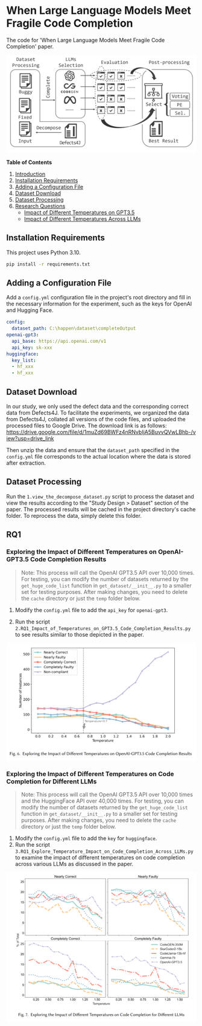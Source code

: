 # When Large Language Models Meet Fragile Code Completion

The code for 'When Large Language Models Meet Fragile Code Completion' paper.

![Overview of Our Research Methodology](doc/overview.png)


**Table of Contents**

1. [Introduction](#when-large-language-models-meet-fragile-code-completion)
2. [Installation Requirements](#installation-requirements)
3. [Adding a Configuration File](#adding-a-configuration-file)
4. [Dataset Download](#dataset-download)
5. [Dataset Processing](#dataset-processing)
6. [Research Questions](#rq1)
   - [Impact of Different Temperatures on GPT3.5](#exploring-the-impact-of-different-temperatures-on-openai-gpt35-code-completion-results)
   - [Impact of Different Temperatures Across LLMs](#exploring-the-impact-of-different-temperatures-on-code-completion-for-different-llms)


## Installation Requirements

This project uses Python 3.10.

```bash
pip install -r requirements.txt
```

## Adding a Configuration File

Add a `config.yml` configuration file in the project's root directory and fill in the necessary information for the experiment, such as the keys for OpenAI and Hugging Face.

```yml
config:
  dataset_path: C:\happen\dataset\completeOutput
openai-gpt3:
  api_base: https://api.openai.com/v1
  api_key: sk-xxx
huggingface:
  key_list:
  - hf_xxx
  - hf_xxx
```

## Dataset Download

In our study, we only used the defect data and the corresponding correct data from Defects4J. To facilitate the experiments, we organized the data from Defects4J, collated all versions of the code files, and uploaded the processed files to Google Drive. The download link is as follows: https://drive.google.com/file/d/1muZd69BWFz4nRNvbIjA5BuvvQVwLBhb-/view?usp=drive_link

Then unzip the data and ensure that the `dataset_path` specified in the `config.yml` file corresponds to the actual location where the data is stored after extraction.

## Dataset Processing

Run the `1.view_the_decompose_dataset.py` script to process the dataset and view the results according to the "Study Design > Dataset" section of the paper. The processed results will be cached in the project directory's cache folder. To reprocess the data, simply delete this folder.

## RQ1

### Exploring the Impact of Different Temperatures on OpenAI-GPT3.5 Code Completion Results

> Note: This process will call the OpenAI GPT3.5 API over 10,000 times. For testing, you can modify the number of datasets returned by the `get_huge_code_list` function in `get_dataset/__init__.py` to a smaller set for testing purposes. After making changes, you need to delete the `cache` directory or just the `temp` folder below.

1. Modify the `config.yml` file to add the `api_key` for `openai-gpt3`.

2. Run the script `2.RQ1_Impact_of_Temperatures_on_GPT3.5_Code_Completion_Results.py` to see results similar to those depicted in the paper.

![img.png](doc/RQ1_Impact_of_Temperatures_on_GPT3.5_Code_Completion_Results.png)


### Exploring the Impact of Different Temperatures on Code Completion for Different LLMs

> Note: This process will call the OpenAI GPT3.5 API over 10,000 times and the HuggingFace API over 40,000 times. For testing, you can modify the number of datasets returned by the `get_huge_code_list` function in `get_dataset/__init__.py` to a smaller set for testing purposes. After making changes, you need to delete the `cache` directory or just the `temp` folder below.

1. Modify the `config.yml` file to add the `key` for `huggingface`.
2. Run the script `3.RQ1_Explore_Temperature_Impact_on_Code_Completion_Across_LLMs.py` to examine the impact of different temperatures on code completion across various LLMs as discussed in the paper.

![img.png](doc/RQ1_Explore_Temperature_Impact_on_Code_Completion_Across_LLMs.png)